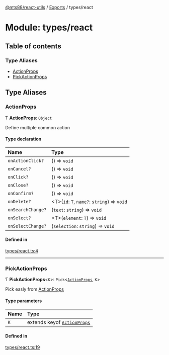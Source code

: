 [@mts88/react-utils](../README.md) / [Exports](../modules.md) / types/react

# Module: types/react

## Table of contents

### Type Aliases

- [ActionProps](types_react.md#actionprops)
- [PickActionProps](types_react.md#pickactionprops)

## Type Aliases

### ActionProps

Ƭ **ActionProps**: `Object`

Define multiple common action

#### Type declaration

| Name | Type |
| :------ | :------ |
| `onActionClick?` | () => `void` |
| `onCancel?` | () => `void` |
| `onClick?` | () => `void` |
| `onClose?` | () => `void` |
| `onConfirm?` | () => `void` |
| `onDelete?` | <T\>(`id`: `T`, `name?`: `string`) => `void` |
| `onSearchChange?` | (`text`: `string`) => `void` |
| `onSelect?` | <T\>(`element`: `T`) => `void` |
| `onSelectChange?` | (`selection`: `string`) => `void` |

#### Defined in

[types/react.ts:4](https://github.com/mts88/react-utils/blob/efeb83f/lib/types/react.ts#L4)

___

### PickActionProps

Ƭ **PickActionProps**<`K`\>: `Pick`<[`ActionProps`](types_react.md#actionprops), `K`\>

Pick easly from [ActionProps](types_react.md#actionprops)

#### Type parameters

| Name | Type |
| :------ | :------ |
| `K` | extends keyof [`ActionProps`](types_react.md#actionprops) |

#### Defined in

[types/react.ts:19](https://github.com/mts88/react-utils/blob/efeb83f/lib/types/react.ts#L19)
